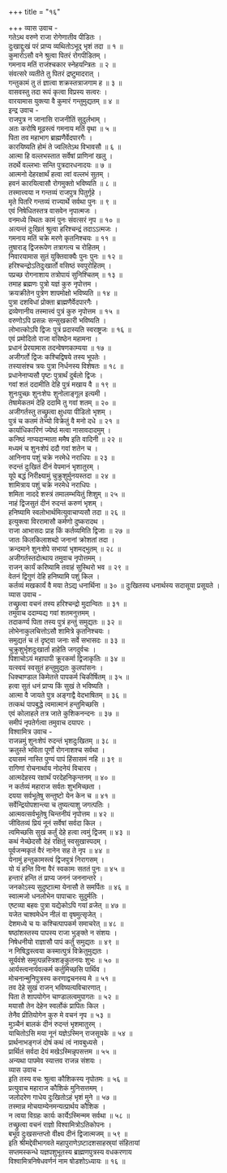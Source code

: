 +++
title = "१६"

+++
व्यास उवाच -  
गतेऽथ वरुणे राजा रोगेणातीव पीडितः ।  
दुःखाद्दुःखं परं प्राप्य व्यथितोऽभूद्‌ भृशं तदा ॥ १ ॥  
कुमारोऽसौ वने श्रुत्वा पितरं रोगपीडितम् ।  
गमनाय मतिं राजंश्चकार स्नेहयन्त्रितः ॥ २ ॥  
संवत्सरे व्यतीते तु पितरं द्रष्टुमादरात् ।  
गन्तुकामं तु तं ज्ञात्वा शक्रस्तत्राजगाम ह ॥ ३ ॥  
वासवस्तु तदा रूपं कृत्वा विप्रस्य सत्वरः ।  
वारयामास युक्त्या वै कुमारं गन्तुमुद्यतम् ॥ ४ ॥  
इन्द्र उवाच -  
राजपुत्र न जानासि राजनीतिं सुदुर्लभाम् ।  
अतः करोषि मूढस्त्वं गमनाय मतिं वृथा ॥ ५ ॥  
पिता तव महाभाग ब्राह्मणैर्वेदपारगैः ।  
कारयिष्यति होमं ते ज्वलितेऽथ विभावसौ ॥ ६ ॥  
आत्मा हि वल्लभस्तात सर्वेषां प्राणिनां खलु ।  
तदर्थे वल्लभाः सन्ति पुत्रदारधनादयः ॥ ७ ॥  
आत्मनो देहरक्षार्थं हत्वा त्वां वल्लभं सुतम् ।  
हवनं कारयित्वासौ रोगमुक्तो भविष्यति ॥ ८ ॥  
तस्मात्त्वया न गन्तव्यं राजपुत्र पितुर्गृहे ।  
मृते पितरि गन्तव्यं राज्यार्थे सर्वथा पुनः ॥ ९ ॥  
एवं निषेधितस्तत्र वासवेन नृपात्मजः ।  
वनमध्ये स्थितः कामं पुनः संवत्सरं नृप ॥ १० ॥  
अत्यन्तं दुःखितं श्रुत्वा हरिश्चन्द्रं तदाऽऽत्मजः ।  
गमनाय मतिं चक्रे मरणे कृतनिश्चयः ॥ ११ ॥  
तुषाराड् द्विजरूपेण तत्रागत्य च रोहितम् ।  
निवारयामास सुतं युक्तिवाक्यैः पुनः पुनः ॥ १२ ॥  
हरिश्चन्द्रोऽतिदुःखार्तो वसिष्ठं स्वपुरोहितम् ।  
पप्रच्छ रोगनाशाय तत्रोपायं सुनिश्चितम् ॥ १३ ॥  
तमाह ब्रह्मणः पुत्रो यज्ञं कुरु नृपोत्तम ।  
क्रयक्रीतेन पुत्रेण शापमोक्षो भविष्यति ॥ १४ ॥  
पुत्रा दशविधां प्रोक्ता ब्राह्मणैर्वेदपारगैः ।  
द्रव्येणानीय तस्मात्त्वं पुत्रं कुरु नृपोत्तम ॥ १५ ॥  
वरुणोऽपि प्रसन्नः सन्सुखकारी भविष्यति ।  
लोभात्कोऽपि द्विजः पुत्रं प्रदास्यति स्वराष्ट्रजः ॥ १६ ॥  
एवं प्रमोदितो राजा वसिष्ठेन महामना ।  
प्रधानं प्रेरयामास तदन्वेषणकाम्यया ॥ १७ ॥  
अजीगर्तो द्विजः कश्चिद्विषये तस्य भूपतेः ।  
तस्यासंश्च त्रयः पुत्रा निर्धनस्य विशेषतः ॥ १८ ॥  
प्रधानेनाप्यसौ पृष्टः पुत्रार्थं दुर्बलो द्विजः ।  
गवां शतं ददामीति देहि पुत्रं मखाय वै ॥ १९ ॥  
शुनःपुच्छः शुनःशेपः शुनोलाङ्गूल इत्यमी ।  
तेषामेकतमं देहि ददामि तु गवां शतम् ॥ २० ॥  
अजीगर्तस्तु तच्छ्रुत्वा क्षुधया पीडितो भृशम् ।  
पुत्रं च कतमं तेभ्यो विक्रेतुं वै मनो दधे ॥ २१ ॥  
कार्याधिकारिणं ज्येष्ठं मत्वा नासावदादमुम् ।  
कनिष्ठं नाप्यदान्माता ममैष इति वादिनी ॥ २२ ॥  
मध्यमं च शुनःशेपं ददौ गवां शतेन च ।  
आनिनाय पशुं चक्रे नरमेधे नराधिपः ॥ २३ ॥  
रुदन्तं दुःखितं दीनं वेपमानं भृशातुरम् ।  
यूपे बद्धं निरीक्ष्यामुं चुक्रुशुर्मुनयस्तदा ॥ २४ ॥  
शामित्राय पशुं चक्रे नरमेधे नराधिपः ।  
शमिता नाददे शस्त्रं तमालम्भयितुं शिशुम् ॥ २५ ॥  
नाहं द्विजसुतं दीनं रुदन्तं करुणं भृशम् ।  
हनिष्यामि स्वलोभार्थमित्युवाचाप्यसौ तदा ॥ २६ ॥  
इत्युक्त्वा विररामासौ कर्मणो दुष्करादथ ।  
राजा आभासदः प्राह किं कर्तव्यमिति द्विजाः ॥ २७ ॥  
जातः किलकिलाशब्दो जनानां क्रोशतां तदा ।  
क्रन्दमाने शुनःशेपे सभायां भृशमद्‌भुतम् ॥ २८ ॥  
अजीगर्तस्तदोत्थाय तमुवाच नृपोत्तमम् ।  
राजन् कार्यं करिष्यामि तवाहं सुस्थिरो भव ॥ २९ ॥  
वेतनं द्विगुणं देहि हनिष्यामि पशुं किल ।  
कर्तव्यं मखकार्यं वै मया तेऽद्य धनार्थिना ॥ ३० ॥
दुःखितस्य धनार्थस्य सदासूया प्रसूयते ।  
व्यास उवाच -  
तच्छ्रुत्वा वचनं तस्य हरिश्चन्द्रो मुदान्वितः ॥ ३१ ॥  
तमुवाच ददाम्यद्य गवां शतमनुत्तमम् ।  
तदाकर्ण्य पिता तस्य पुत्रं हन्तुं समुद्यतः ॥ ३२ ॥  
लोभेनाकुलचित्तोऽसौ शामित्रे कृतनिश्चयः ।  
समुद्यतं च तं दृष्ट्वा जनाः सर्वे सभासदः ॥ ३३ ॥  
चुक्रुशुर्भृशदुःखार्ता हाहेति जगदुर्वचः ।  
पिशाचोऽयं महापापी क्रूरकर्मा द्विजाकृतिः ॥ ३४ ॥  
यत्स्वयं स्वसुतं हन्तुमुद्यतः कुलपांसनः ।  
धिक्चाण्डाल किमेतत्ते पापकर्म चिकीर्षितम् ॥ ३५ ॥  
हत्वा सुतं धनं प्राप्य किं सुखं ते भविष्यति ।  
आत्मा वै जायते पुत्र अङ्गाद्वै वेदभाषितम् ॥ ३६ ॥  
तत्कथं पापबुद्धे त्वमात्मानं हन्तुमिच्छसि ।  
एवं कोलाहले तत्र जाते कुशिकनन्दनः ॥ ३७ ॥  
समीपं नृपतेर्गत्वा तमुवाच दयापरः ।  
विश्वामित्र उवाच -  
राजन्नमुं शुनःशेपं रुदन्तं भृशदुःखितम् ॥ ३८ ॥  
क्रतुस्ते भविता पूर्णो रोगनाशश्च सर्वथा ।  
दयासमं नास्ति पुण्यं पापं हिंसासमं नहि ॥ ३९ ॥  
रागिणां रोचनार्थाय नोदनेयं विचारय ।  
आत्मदेहस्य रक्षार्थं परदेहनिकृन्तनम् ॥ ४० ॥  
न कर्तव्यं महाराज सर्वतः शुभमिच्छता ।  
दयया सर्वभूतेषु सन्तुष्टो येन केन च ॥ ४१ ॥  
सर्वेन्द्रियोपशान्त्या च तुष्यत्याशु जगत्पतिः ।  
आत्मवत्सर्वभूतेषु चिन्तनीयं नृपोत्तम ॥ ४२ ॥  
जीवितव्यं प्रियं नूनं सर्वेषां सर्वदा किल ।  
त्वमिच्छसि सुखं कर्तुं देहे हत्वा त्वमुं द्विजम् ॥ ४३ ॥  
कथं नेच्छेदसौ देहं रक्षितुं स्वसुखास्पदम् ।  
पूर्वजन्मकृतं वैरं नानेन सह ते नृप ॥ ४४ ॥  
येनामुं हन्तुकामस्त्वं द्विजपुत्रं निरागसम् ।  
यो यं हन्ति विना वैरं स्वकामः सततं पुनः ॥ ४५ ॥  
हन्तारं हन्ति तं प्राप्य जननं जननान्तरे ।  
जनकोऽस्य सुदुष्टात्मा येनासौ ते समर्पितः ॥ ४६ ॥  
स्वात्मजो धनलोभेन पापाचारः सुदुर्मतिः ।  
एष्टव्या बहवः पुत्रा यद्येकोऽपि गयां व्रजेत् ॥ ४७ ॥  
यजेत चाश्वमेधेन नीलं वा वृषमुत्सृजेत् ।  
देशमध्ये च यः कश्चित्पापकर्म समाचरेत् ॥ ४८ ॥  
षष्ठांशस्तस्य पापस्य राजा भुङ्क्ते न संशयः ।  
निषेधनीयो राज्ञासौ पापं कर्तुं समुद्यतः ॥ ४९ ॥  
न निषिद्धस्त्वया कस्मात्पुत्रं विक्रेतुमुद्यतः ।  
सूर्यवंशे समुत्पन्नस्त्रिशङ्कुतनयः शुभः ॥ ५० ॥  
आर्यस्त्वनार्यवत्कर्म कर्तुमिच्छसि पार्थिव ।  
मोचनान्मुनिपुत्रस्य करणाद्वचनस्य मे ॥ ५१ ॥  
तव देहे सुखं राजन् भविष्यत्यविचारणात् ।  
पिता ते शापयोगेन चाण्डालत्वमुपागतः ॥ ५२ ॥  
मयासौ तेन देहेन स्वर्लोकं प्रापितः किल ।  
तेनैव प्रीतियोगेन कुरु मे वचनं नृप ॥ ५३ ॥  
मुञ्चैनं बालकं दीनं रुदन्तं भृशमातुरम् ।  
याचितोऽसि मया नूनं यज्ञेऽस्मिन् राजसूयके ॥ ५४ ॥  
प्रार्थनाभङ्गजं दोषं कथं त्वं नावबुध्यसे ।  
प्रार्थितं सर्वदा देयं मखेऽस्मिन्नृपसत्तम ॥ ५५ ॥  
अन्यथा पापमेव स्यात्तव राजन्न संशयः ।  
व्यास उवाच -  
इति तस्य वचः श्रुत्वा कौशिकस्य नृपोतमः ॥ ५६ ॥  
प्रत्युवाच महाराज कौशिकं मुनिसत्तमम् ।  
जलोदरेण गाधेय दुःखितोऽहं भृशं मुने ॥ ५७ ॥  
तस्मान्न मोचयाम्येनमन्यत्प्रार्थय कौशिक ।  
न त्वया विग्रहः कार्यः कार्येऽस्मिन्मम सर्वथा ॥ ५८ ॥  
तच्छ्रुत्वा वचनं राज्ञो विश्वामित्रोऽतिकोपनः ।  
बभूव दुःखसन्तप्तो वीक्ष्य दीनं द्विजात्मजम् ॥ ५९ ॥  
इति श्रीमद्देवीभागवते महापुराणेऽष्टादशसाहस्र्यां संहितायां  
सप्तमस्कन्धे यज्ञपशुभूतस्य ब्राह्मणपुत्रस्य वधकरणाय  
विश्वामित्रनिषेधवर्णनं नाम षोडशोऽध्यायः ॥ १६ ॥
